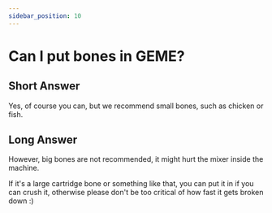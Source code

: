 ```yaml
---
sidebar_position: 10
---
```


# Can I put bones in GEME?

## Short Answer
Yes, of course you can, but we recommend small bones, such as chicken or fish.

## Long Answer

However, big bones are not recommended, it might hurt the mixer inside the machine.


If it's a large cartridge bone or something like that, you can put it in if you can crush it, otherwise please don't be too critical of how fast it gets broken down :)
